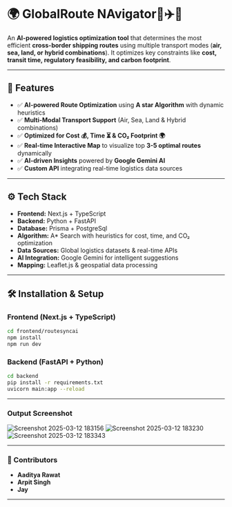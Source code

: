 # 🌍 GlobalRoute NAvigator🚛✈️🚢  

An **AI-powered logistics optimization tool** that determines the most efficient **cross-border shipping routes** using multiple transport modes (**air, sea, land, or hybrid combinations**). It optimizes key constraints like **cost, transit time, regulatory feasibility, and carbon footprint**.  


---

## 🚀 Features  
- ✅ **AI-powered Route Optimization** using **A star Algorithm** with dynamic heuristics  
- ✅ **Multi-Modal Transport Support** (Air, Sea, Land & Hybrid combinations)  
- ✅ **Optimized for Cost 💰, Time ⏳ & CO₂ Footprint 🌍**  
- ✅ **Real-time Interactive Map** to visualize top **3-5 optimal routes** dynamically  
- ✅ **AI-driven Insights** powered by **Google Gemini AI**  
- ✅ **Custom API** integrating real-time logistics data sources  

---

## ⚙️ Tech Stack  
- **Frontend:** Next.js + TypeScript  
- **Backend:** Python + FastAPI
- **Database:** Prisma + PostgreSql 
- **Algorithm:** A* Search with heuristics for cost, time, and CO₂ optimization  
- **Data Sources:** Global logistics datasets & real-time APIs  
- **AI Integration:** Google Gemini for intelligent suggestions  
- **Mapping:** Leaflet.js & geospatial data processing  

---

## 🛠️ Installation & Setup  

### **Frontend (Next.js + TypeScript)**  
```bash
cd frontend/routesyncai
npm install
npm run dev
```
### **Backend (FastAPI + Python)**  
```bash
cd backend
pip install -r requirements.txt
uvicorn main:app --reload
```
---
### **Output Screenshot**  
![Screenshot 2025-03-12 183156](https://github.com/user-attachments/assets/9da3efdb-f3e1-413a-aafe-5dc531f3bba8)
![Screenshot 2025-03-12 183230](https://github.com/user-attachments/assets/45b67bda-69a5-4aa5-9bd7-059daf2761fd)
![Screenshot 2025-03-12 183343](https://github.com/user-attachments/assets/9e4248cf-2392-4d5e-802b-df28dc7be019)


---


### **👥 Contributors**
- **Aaditya Rawat**
- **Arpit Singh**
- **Jay**
---
